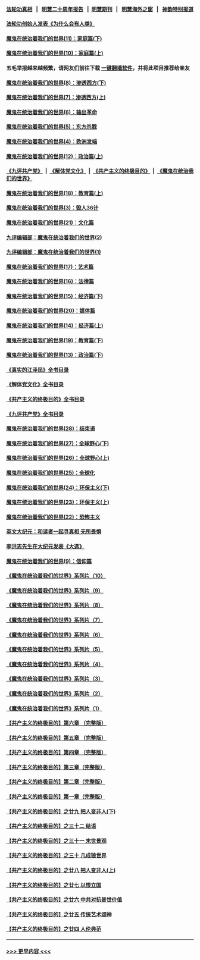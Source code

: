 #### [法轮功真相](https://github.com/gfw-breaker/truth/blob/master/README.md?t=0) &nbsp;&nbsp;|&nbsp;&nbsp; [明慧二十周年报告](https://github.com/gfw-breaker/mh-reports/blob/master/README.md?t=0) &nbsp;&nbsp;|&nbsp;&nbsp;[明慧期刊](https://github.com/gfw-breaker/mh-qikan) &nbsp;&nbsp;|&nbsp;&nbsp; [明慧海外之窗](https://github.com/gfw-breaker/mh-news/blob/master/README.md?t=0) &nbsp;&nbsp;|&nbsp;&nbsp; [神韵特别报道](https://github.com/gfw-breaker/mh-news/blob/master/shenyun.md?t=0)
#### [法轮功创始人发表《为什么会有人类》](../pages/nsc422/n13912117.md?t=02131843) 
#### [魔鬼在统治着我们的世界(11)：家庭篇(下)](../pages/nsc422/n10440961.md?t=02131843) 
#### [魔鬼在统治着我们的世界(10)：家庭篇(上)](../pages/nsc422/n10435448.md?t=02131843) 
#### 五毛举报越来越频繁，请网友们前往下载 [一键翻墙软件](https://github.com/gfw-breaker/ssr-accounts)，并将此项目推荐给亲友
#### [魔鬼在统治着我们的世界(8)：渗透西方(下)](../pages/nsc422/n10429603.md?t=02131843) 
#### [魔鬼在统治着我们的世界(7)：渗透西方(上)](../pages/nsc422/n10426013.md?t=02131843) 
#### [魔鬼在统治着我们的世界(6)：输出革命](../pages/nsc422/n10421536.md?t=02131843) 
#### [魔鬼在统治着我们的世界(5)：东方杀戮](../pages/nsc422/n10417707.md?t=02131843) 
#### [魔鬼在统治着我们的世界(4)：欧洲发端](../pages/nsc422/n10414890.md?t=02131843) 
#### [魔鬼在统治着我们的世界(12)：政治篇(上)](../pages/nsc422/n10444576.md?t=02131843) 
#### [《九评共产党》](https://github.com/begood0513/9ping.md/blob/master/README.md) &nbsp;|&nbsp; [《解体党文化》](../../../../jtdwh.md/blob/master/README.md)  &nbsp;|&nbsp; [《共产主义的终极目的》](../../../../gczydzjmd.md/blob/master/README.md) &nbsp;|&nbsp; [《魔鬼在统治我们的世界》](../../../../mgztzwmdsj.md/blob/master/README.md) 
#### [魔鬼在统治着我们的世界(18)：教育篇(上)](../pages/nsc422/n10526970.md?t=02131843) 
#### [魔鬼在统治着我们的世界(3)：毁人36计](../pages/nsc422/n10411583.md?t=02131843) 
#### [魔鬼在统治着我们的世界(21)：文化篇](../pages/nsc422/n10597706.md?t=02131843) 
#### [九评编辑部：魔鬼在统治着我们的世界(2)](../pages/nsc422/n10410036.md?t=02131843) 
#### [九评编辑部：魔鬼在统治着我们的世界(1)](../pages/nsc422/n10406825.md?t=02131843) 
#### [魔鬼在统治着我们的世界(17)：艺术篇](../pages/nsc422/n10499093.md?t=02131843) 
#### [魔鬼在统治着我们的世界(16)：法律篇](../pages/nsc422/n10485969.md?t=02131843) 
#### [魔鬼在统治着我们的世界(15)：经济篇(下)](../pages/nsc422/n10469975.md?t=02131843) 
#### [魔鬼在统治着我们的世界(20)：媒体篇](../pages/nsc422/n10586579.md?t=02131843) 
#### [魔鬼在统治着我们的世界(14)：经济篇(上)](../pages/nsc422/n10457370.md?t=02131843) 
#### [魔鬼在统治着我们的世界(19)：教育篇(下)](../pages/nsc422/n10564808.md?t=02131843) 
#### [魔鬼在统治着我们的世界(13)：政治篇(下)](../pages/nsc422/n10448270.md?t=02131843) 
#### [《真实的江泽民》全书目录](../pages/nsc422/n13721399.md?t=02131843) 
#### [《解体党文化》全书目录](../pages/nsc422/n13721157.md?t=02131843) 
#### [《共产主义的终极目的》全书目录](../pages/nsc422/n13721048.md?t=02131843) 
#### [《九评共产党》全书目录](../pages/nsc422/n13708085.md?t=02131843) 
#### [魔鬼在统治着我们的世界(28)：结束语](../pages/nsc422/n10936246.md?t=02131843) 
#### [魔鬼在统治着我们的世界(27)：全球野心(下)](../pages/nsc422/n10928319.md?t=02131843) 
#### [魔鬼在统治着我们的世界(26)：全球野心(上)](../pages/nsc422/n10900318.md?t=02131843) 
#### [魔鬼在统治着我们的世界(25)：全球化](../pages/nsc422/n10788205.md?t=02131843) 
#### [魔鬼在统治着我们的世界(24)：环保主义(下)](../pages/nsc422/n10695307.md?t=02131843) 
#### [魔鬼在统治着我们的世界(23)：环保主义(上)](../pages/nsc422/n10688613.md?t=02131843) 
#### [魔鬼在统治着我们的世界(22)：恐怖主义](../pages/nsc422/n10614727.md?t=02131843) 
#### [英文大纪元：和读者一起寻真相 无所畏惧](../pages/nsc422/n12542027.md?t=02131843) 
#### [李洪志先生在大纪元发表《大选》](../pages/nsc422/n12534746.md?t=02131843) 
#### [魔鬼在统治着我们的世界(9)：信仰篇](../pages/nsc422/n10432159.md?t=02131843) 
#### [《魔鬼在统治着我们的世界》系列片（10）](../pages/nsc422/n12292670.md?t=02131843) 
#### [《魔鬼在统治着我们的世界》系列片（9）](../pages/nsc422/n12290859.md?t=02131843) 
#### [《魔鬼在统治着我们的世界》系列片（8）](../pages/nsc422/n12287445.md?t=02131843) 
#### [《魔鬼在统治着我们的世界》系列片（7）](../pages/nsc422/n12283425.md?t=02131843) 
#### [《魔鬼在统治着我们的世界》系列片（6）](../pages/nsc422/n12282314.md?t=02131843) 
#### [《魔鬼在统治着我们的世界》系列片（5）](../pages/nsc422/n12281419.md?t=02131843) 
#### [《魔鬼在统治着我们的世界》系列片（4）](../pages/nsc422/n12274024.md?t=02131843) 
#### [《魔鬼在统治着我们的世界》系列片（3）](../pages/nsc422/n12271322.md?t=02131843) 
#### [《魔鬼在统治着我们的世界》系列片（2）](../pages/nsc422/n12269049.md?t=02131843) 
#### [《魔鬼在统治着我们的世界》系列片（1）](../pages/nsc422/n12267575.md?t=02131843) 
#### [【共产主义的终极目的】第六章 （完整版）](../pages/nsc422/n11428913.md?t=02131843) 
#### [【共产主义的终极目的】第五章 （完整版）](../pages/nsc422/n11428912.md?t=02131843) 
#### [【共产主义的终极目的】第四章 （完整版）](../pages/nsc422/n11428907.md?t=02131843) 
#### [【共产主义的终极目的】第三章（完整版）](../pages/nsc422/n11428848.md?t=02131843) 
#### [【共产主义的终极目的】第二章（完整版）](../pages/nsc422/n11428831.md?t=02131843) 
#### [【共产主义的终极目的】第一章（完整版）](../pages/nsc422/n11417651.md?t=02131843) 
#### [【共产主义的终极目的】之廿九 把人变非人(下)](../pages/nsc422/n11344140.md?t=02131843) 
#### [【共产主义的终极目的】之三十二 结语](../pages/nsc422/n11360535.md?t=02131843) 
#### [【共产主义的终极目的】之三十一 末世景观](../pages/nsc422/n11351129.md?t=02131843) 
#### [【共产主义的终极目的】之三十 几成狼世界](../pages/nsc422/n11348280.md?t=02131843) 
#### [【共产主义的终极目的】之廿八 把人变非人(上)](../pages/nsc422/n11340492.md?t=02131843) 
#### [【共产主义的终极目的】之廿七 以恨立国](../pages/nsc422/n11336944.md?t=02131843) 
#### [【共产主义的终极目的】之廿六 中共对抗普世价值](../pages/nsc422/n11324785.md?t=02131843) 
#### [【共产主义的终极目的】之廿五 传统艺术颂神](../pages/nsc422/n11296396.md?t=02131843) 
#### [【共产主义的终极目的】之廿四 人伦典范](../pages/nsc422/n11296397.md?t=02131843) 

----
#### [ >>> 更早内容 <<< ](../indexes/nsc422-earlier.md)
